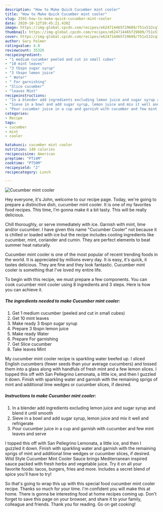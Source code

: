 ```yaml
---
description: "How to Make Quick Cucumber mint cooler"
title: "How to Make Quick Cucumber mint cooler"
slug: 2591-how-to-make-quick-cucumber-mint-cooler
date: 2020-10-12T10:45:21.438Z
image: https://img-global.cpcdn.com/recipes/e624714465f29609/751x532cq70/cucumber-mint-cooler-recipe-main-photo.jpg
thumbnail: https://img-global.cpcdn.com/recipes/e624714465f29609/751x532cq70/cucumber-mint-cooler-recipe-main-photo.jpg
cover: https://img-global.cpcdn.com/recipes/e624714465f29609/751x532cq70/cucumber-mint-cooler-recipe-main-photo.jpg
author: Gary Palmer
ratingvalue: 4.8
reviewcount: 35326
recipeingredient:
- "1 medium cucumber peeled and cut in small cubes"
- "10 mint leaves"
- "3 tbspn sugar syrup"
- "3 tbspn lemon juice"
- " Water"
- " For garnishing"
- "Slice cucumber"
- "leaves Mint"
recipeinstructions:
- "In a blender add ingredients excluding lemon juice and sugar syrup and blend it until smooth"
- "Sieve in a bowl and add sugar syrup, lemon juice and mix it well and refrigerate"
- "Pour cucumber juice in a cup and garnish with cucumber and few mint leaves and serve"
categories:
- Recipe
tags:
- cucumber
- mint
- cooler

katakunci: cucumber mint cooler 
nutrition: 149 calories
recipecuisine: American
preptime: "PT14M"
cooktime: "PT50M"
recipeyield: "2"
recipecategory: Lunch

---
```



![Cucumber mint cooler](https://img-global.cpcdn.com/recipes/e624714465f29609/751x532cq70/cucumber-mint-cooler-recipe-main-photo.jpg)

Hey everyone, it's John, welcome to our recipe page. Today, we're going to prepare a distinctive dish, cucumber mint cooler. It is one of my favorites food recipes. This time, I'm gonna make it a bit tasty. This will be really delicious.

Chill thoroughly, or serve immediately with ice. Garnish with mint, lime and/or cucumber. I have given this name &#34;Cucumber Cooler&#34; not because it is chilled or loaded with ice but the recipe includes cooling ingredients like cucumber, mint, coriander and cumin. They are perfect elements to beat summer heat naturally.

Cucumber mint cooler is one of the most popular of recent trending foods in the world. It is appreciated by millions every day. It is easy, it's quick, it tastes delicious. They are fine and they look fantastic. Cucumber mint cooler is something that I've loved my entire life.


To begin with this recipe, we must prepare a few components. You can cook cucumber mint cooler using 8 ingredients and 3 steps. Here is how you can achieve it.

<!--inarticleads1-->

##### The ingredients needed to make Cucumber mint cooler:

1. Get 1 medium cucumber (peeled and cut in small cubes)
1. Get 10 mint leaves
1. Make ready 3 tbspn sugar syrup
1. Prepare 3 tbspn lemon juice
1. Make ready  Water
1. Prepare  For garnishing
1. Get Slice cucumber
1. Take leaves Mint


My cucumber mint cooler recipe is sparkling water beefed up. I sliced English cucumbers (fewer seeds than your average cucumbers) and tossed them into a glass along with handfuls of fresh mint and a few lemon slices. I topped this off with San Pellegrino Lemonata, a little ice, and then I guzzled it down. Finish with sparkling water and garnish with the remaining sprigs of mint and additional lime wedges or cucumber slices, if desired. 

<!--inarticleads2-->

##### Instructions to make Cucumber mint cooler:

1. In a blender add ingredients excluding lemon juice and sugar syrup and blend it until smooth
1. Sieve in a bowl and add sugar syrup, lemon juice and mix it well and refrigerate
1. Pour cucumber juice in a cup and garnish with cucumber and few mint leaves and serve


I topped this off with San Pellegrino Lemonata, a little ice, and then I guzzled it down. Finish with sparkling water and garnish with the remaining sprigs of mint and additional lime wedges or cucumber slices, if desired. Wild Style Cucumber Mint Cooler Sauce brings Mediterranean inspired sauce packed with fresh herbs and vegetable juice. Try it on all your favorite foods: tacos, burgers, fries and more. Includes a secret blend of spice you&#39;ll have to try! 

So that's going to wrap this up with this special food cucumber mint cooler recipe. Thanks so much for your time. I'm confident you will make this at home. There is gonna be interesting food at home recipes coming up. Don't forget to save this page on your browser, and share it to your family, colleague and friends. Thank you for reading. Go on get cooking!
